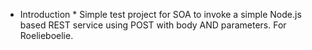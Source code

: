 * Introduction *
Simple test project for SOA to invoke a simple Node.js based REST service using POST with body AND parameters.
For Roelieboelie.
